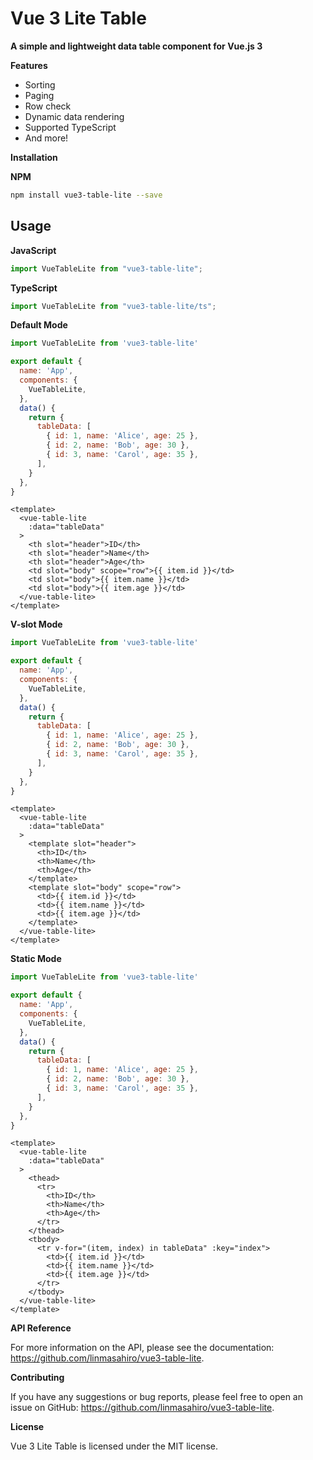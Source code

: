 # Vue 3 Lite Table

**A simple and lightweight data table component for Vue.js 3**

**Features**

-   Sorting
-   Paging
-   Row check
-   Dynamic data rendering
-   Supported TypeScript
-   And more!

**Installation**

**NPM**

```sh
npm install vue3-table-lite --save
```





## Usage

**JavaScript**

```js
import VueTableLite from "vue3-table-lite";
```

**TypeScript**

```ts
import VueTableLite from "vue3-table-lite/ts";
```


**Default Mode**

```js
import VueTableLite from 'vue3-table-lite'

export default {
  name: 'App',
  components: {
    VueTableLite,
  },
  data() {
    return {
      tableData: [
        { id: 1, name: 'Alice', age: 25 },
        { id: 2, name: 'Bob', age: 30 },
        { id: 3, name: 'Carol', age: 35 },
      ],
    }
  },
}
```
```vue
<template>
  <vue-table-lite
    :data="tableData"
  >
    <th slot="header">ID</th>
    <th slot="header">Name</th>
    <th slot="header">Age</th>
    <td slot="body" scope="row">{{ item.id }}</td>
    <td slot="body">{{ item.name }}</td>
    <td slot="body">{{ item.age }}</td>
  </vue-table-lite>
</template>
```

**V-slot Mode**

```js
import VueTableLite from 'vue3-table-lite'

export default {
  name: 'App',
  components: {
    VueTableLite,
  },
  data() {
    return {
      tableData: [
        { id: 1, name: 'Alice', age: 25 },
        { id: 2, name: 'Bob', age: 30 },
        { id: 3, name: 'Carol', age: 35 },
      ],
    }
  },
}
```
```vue
<template>
  <vue-table-lite
    :data="tableData"
  >
    <template slot="header">
      <th>ID</th>
      <th>Name</th>
      <th>Age</th>
    </template>
    <template slot="body" scope="row">
      <td>{{ item.id }}</td>
      <td>{{ item.name }}</td>
      <td>{{ item.age }}</td>
    </template>
  </vue-table-lite>
</template>
```

**Static Mode**

```js
import VueTableLite from 'vue3-table-lite'

export default {
  name: 'App',
  components: {
    VueTableLite,
  },
  data() {
    return {
      tableData: [
        { id: 1, name: 'Alice', age: 25 },
        { id: 2, name: 'Bob', age: 30 },
        { id: 3, name: 'Carol', age: 35 },
      ],
    }
  },
}
```
```vue
<template>
  <vue-table-lite
    :data="tableData"
  >
    <thead>
      <tr>
        <th>ID</th>
        <th>Name</th>
        <th>Age</th>
      </tr>
    </thead>
    <tbody>
      <tr v-for="(item, index) in tableData" :key="index">
        <td>{{ item.id }}</td>
        <td>{{ item.name }}</td>
        <td>{{ item.age }}</td>
      </tr>
    </tbody>
  </vue-table-lite>
</template>
```

**API Reference**

For more information on the API, please see the documentation: https://github.com/linmasahiro/vue3-table-lite.

**Contributing**

If you have any suggestions or bug reports, please feel free to open an issue on GitHub: https://github.com/linmasahiro/vue3-table-lite.

**License**

Vue 3 Lite Table is licensed under the MIT license.
